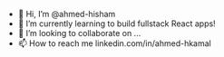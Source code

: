 - 👋 Hi, I’m @ahmed-hisham
- 🌱 I’m currently learning to build fullstack React apps!
- 💞️ I’m looking to collaborate on ...
- 📫 How to reach me linkedin.com/in/ahmed-hkamal

